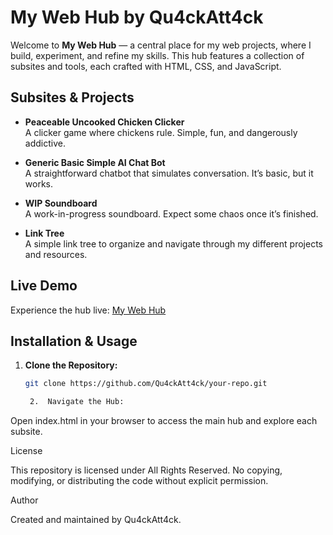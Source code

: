 # My Web Hub by Qu4ckAtt4ck

Welcome to **My Web Hub** — a central place for my web projects, where I build, experiment, and refine my skills. This hub features a collection of subsites and tools, each crafted with HTML, CSS, and JavaScript.

## Subsites & Projects

- **Peaceable Uncooked Chicken Clicker**  
  A clicker game where chickens rule. Simple, fun, and dangerously addictive.

- **Generic Basic Simple AI Chat Bot**  
  A straightforward chatbot that simulates conversation. It’s basic, but it works.

- **WIP Soundboard**  
  A work-in-progress soundboard. Expect some chaos once it’s finished.

- **Link Tree**  
  A simple link tree to organize and navigate through my different projects and resources.

## Live Demo

Experience the hub live: [My Web Hub](https://qu4ckatt4ck.github.io)

## Installation & Usage

1. **Clone the Repository:**  
   ```bash
   git clone https://github.com/Qu4ckAtt4ck/your-repo.git

	2.	Navigate the Hub:
Open index.html in your browser to access the main hub and explore each subsite.

License

This repository is licensed under All Rights Reserved. No copying, modifying, or distributing the code without explicit permission.

Author

Created and maintained by Qu4ckAtt4ck.